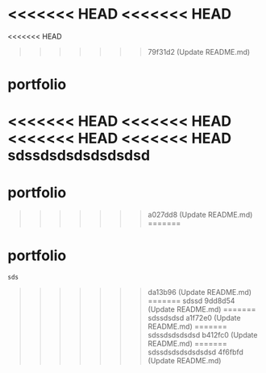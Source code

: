 <<<<<<< HEAD
<<<<<<< HEAD
=======

<<<<<<< HEAD

>>>>>>> 79f31d2 (Update README.md)
# portfolio

<<<<<<< HEAD
<<<<<<< HEAD
<<<<<<< HEAD
<<<<<<< HEAD
    sdssdsdsdsdsdsdsd
=======
# portfolio

    
>>>>>>> a027dd8 (Update README.md)
=======
# portfolio

    sds
>>>>>>> da13b96 (Update README.md)
=======
    sdssd
>>>>>>> 9dd8d54 (Update README.md)
=======
    sdssdsdsd
>>>>>>> a1f72e0 (Update README.md)
=======
    sdssdsdsdsdsd
>>>>>>> b412fc0 (Update README.md)
=======
    sdssdsdsdsdsdsdsd
>>>>>>> 4f6fbfd (Update README.md)
